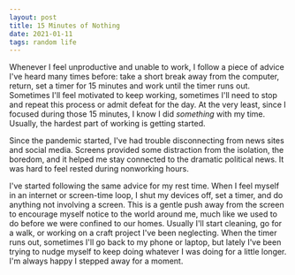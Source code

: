 ```yaml
---
layout: post
title: 15 Minutes of Nothing
date: 2021-01-11
tags: random life
---
```


Whenever I feel unproductive and unable to work, I follow a piece of advice I've heard many times before: take a short break away from the computer, return, set a timer for 15 minutes and work until the timer runs out. Sometimes I'll feel motivated to keep working, sometimes I'll need to stop and repeat this process or admit defeat for the day. At the very least, since I focused during those 15 minutes, I know I did _something_ with my time. Usually, the hardest part of working is getting started.

Since the pandemic started, I've had trouble disconnecting from news sites and social media. Screens provided some distraction from the isolation, the boredom, and it helped me stay connected to the dramatic political news. It was hard to feel rested during nonworking hours.

I've started following the same advice for my rest time. When I feel myself in an internet or screen-time loop, I shut my devices off, set a timer, and do anything not involving a screen. This is a gentle push away from the screen to encourage myself notice to the world around me, much like we used to do before we were confined to our homes. Usually I'll start cleaning, go for a walk, or working on a craft project I've been neglecting. When the timer runs out, sometimes I'll go back to my phone or laptop, but lately I've been trying to nudge myself to keep doing whatever I was doing for a little longer. I'm always happy I stepped away for a moment.